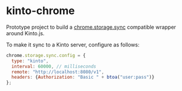 kinto-chrome
============

Prototype project to build a [chrome.storage.sync](https://developer.chrome.com/extensions/storage)
compatible wrapper around Kinto.js.

To make it sync to a Kinto server, configure as follows:

````js
chrome.storage.sync.config = {
  type: "kinto",
  interval: 60000, // milliseconds
  remote: "http://localhost:8080/v1",
  headers: {Authorization: "Basic " + btoa("user:pass")}
};
````
